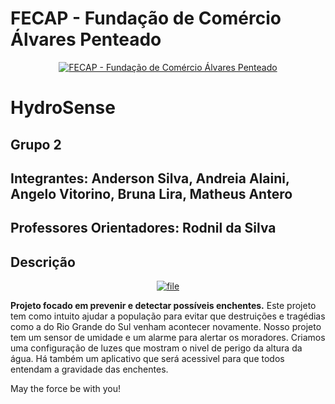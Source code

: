 # FECAP - Fundação de Comércio Álvares Penteado

<p align="center">
<a href= "https://www.fecap.br/"><img src="https://encrypted-tbn0.gstatic.com/images?q=tbn:ANd9GcRhZPrRa89Kma0ZZogxm0pi-tCn_TLKeHGVxywp-LXAFGR3B1DPouAJYHgKZGV0XTEf4AE&usqp=CAU" alt="FECAP - Fundação de Comércio Álvares Penteado" border="0"></a>
</p>

# HydroSense

## Grupo 2

## Integrantes: Anderson Silva</a>, Andreia Alaini</a>, Angelo Vitorino</a>, Bruna Lira</a>, Matheus Antero</a>

## Professores Orientadores: Rodnil da Silva</a>

## Descrição

<p align="center">
<a href="https://ibb.co/k27wJLB"><img src="https://i.ibb.co/MkvtfzS/file.jpg" alt="file" border="0"></a>

**Projeto focado em prevenir e detectar possíveis enchentes.** 
Este projeto tem como intuito ajudar a população para evitar que destruições e tragédias como a do Rio Grande do Sul venham acontecer novamente. Nosso projeto tem um sensor de umidade e um alarme para alertar os moradores. Criamos uma configuração de luzes que mostram o nivel de perigo da altura da água. Há também um aplicativo que será acessivel para que todos entendam a gravidade das enchentes.

May the force be with you!
